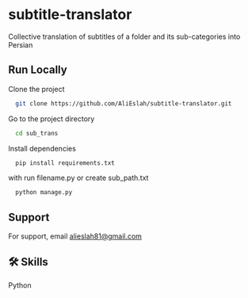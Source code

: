 
# subtitle-translator

Collective translation of subtitles of a folder and its sub-categories into Persian

## Run Locally

Clone the project

```bash
  git clone https://github.com/AliEslah/subtitle-translator.git
```

Go to the project directory

```bash
  cd sub_trans
```

Install dependencies

```bash
  pip install requirements.txt
```
with run filename.py or create sub_path.txt 

```bash
  python manage.py
```


## Support

For support, email alieslah81@gmail.com


## 🛠 Skills
Python
